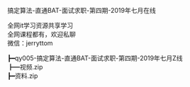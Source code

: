 搞定算法-直通BAT-面试求职-第四期-2019年七月在线

全网it学习资源共享学习<br>全网课程都有，欢迎私聊<br>微信：jerryttom<br>

┣━qy005-搞定算法-直通BAT-面试求职-第四期-2019年七月Z线<br> ┣━视频.zip<br> ┣━资料.zip